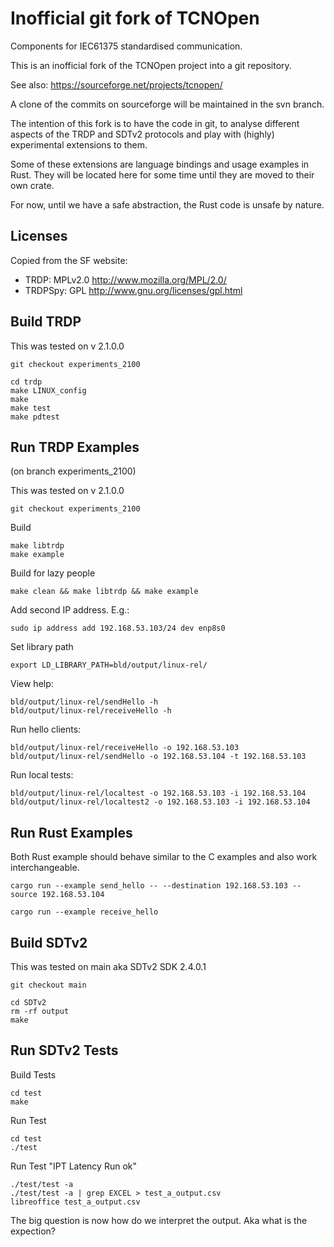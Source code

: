 
Inofficial git fork of TCNOpen
==============================

Components for IEC61375 standardised communication.

This is an inofficial fork of the TCNOpen project into a git repository.

See also: https://sourceforge.net/projects/tcnopen/

A clone of the commits on sourceforge will be maintained in the svn branch.

The intention of this fork is to have the code in git,
to analyse different aspects of the TRDP and SDTv2 protocols and play with
(highly) experimental extensions to them.

Some of these extensions are language bindings and usage examples in Rust.
They will be located here for some time until they are moved to their own
crate.

For now, until we have a safe abstraction, the Rust code is unsafe
by nature.


Licenses
--------

Copied from the SF website:

* TRDP: MPLv2.0 http://www.mozilla.org/MPL/2.0/
* TRDPSpy: GPL http://www.gnu.org/licenses/gpl.html


Build TRDP
----------

This was tested on v 2.1.0.0

    git checkout experiments_2100

    cd trdp
    make LINUX_config
    make
    make test
    make pdtest


Run TRDP Examples
-----------------

(on branch experiments_2100)

This was tested on v 2.1.0.0

    git checkout experiments_2100

Build

    make libtrdp
    make example

Build for lazy people

    make clean && make libtrdp && make example

Add second IP address. E.g.:

    sudo ip address add 192.168.53.103/24 dev enp8s0

Set library path

    export LD_LIBRARY_PATH=bld/output/linux-rel/

View help:

    bld/output/linux-rel/sendHello -h
    bld/output/linux-rel/receiveHello -h

Run hello clients:

    bld/output/linux-rel/receiveHello -o 192.168.53.103
    bld/output/linux-rel/sendHello -o 192.168.53.104 -t 192.168.53.103

Run local tests:

    bld/output/linux-rel/localtest -o 192.168.53.103 -i 192.168.53.104
    bld/output/linux-rel/localtest2 -o 192.168.53.103 -i 192.168.53.104

Run Rust Examples
-----------------

Both Rust example should behave similar to the C examples and also work
interchangeable.

    cargo run --example send_hello -- --destination 192.168.53.103 --source 192.168.53.104

    cargo run --example receive_hello

Build SDTv2
-----------

This was tested on main aka SDTv2 SDK 2.4.0.1

    git checkout main

    cd SDTv2
    rm -rf output
    make


Run SDTv2 Tests
------------------

Build Tests

    cd test
    make

Run Test

    cd test
    ./test

Run Test "IPT Latency Run ok"

    ./test/test -a
    ./test/test -a | grep EXCEL > test_a_output.csv
    libreoffice test_a_output.csv

The big question is now how do we interpret the output.
Aka what is the expection?


